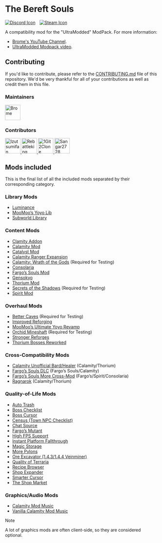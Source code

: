 # The Bereft Souls

[![Discord Icon]][Discord]&emsp;[![Steam Icon]][Steam Workshop Link]&emsp;

[Discord Icon]: https://img.shields.io/badge/Discord-Brome%20World-black.svg
[Discord]: https://discord.com/invite/nYJfz3jgQy
[Steam Icon]: https://img.shields.io/badge/Steam%20Workshop-0960b7.svg
[Steam Workshop Link]: https://steamcommunity.com/sharedfiles/filedetails/?id=3340400317

A compatibility mod for the "UltraModded" ModPack. For more information:

- [Brome's YouTube Channel](https://www.youtube.com/@bromex_).
- [UltraModded Modpack video](https://www.youtube.com/watch?v=Q5F2woNRHNs).

## Contributing

If you'd like to contribute, please refer to the
[CONTRIBUTING.md](./CONTRIBUTING.md) file of this repository. We'd be very
thankful for all of your contributions as well as credit them in this file.

### Maintainers

<!-- markdownlint-disable MD033 -->
<a href="https://github.com/bromeex" title="Brome">
  <img
      src="https://avatars.githubusercontent.com/u/109879946?v=4"
      width="50"
      alt="Brome"
  />
</a>

<!-- markdownlint-enable MD033 -->

### Contributors

<!-- markdownlint-disable MD033 -->
<a href="https://github.com/izutsumifan" title="Izutsumifan">
  <img
      src="https://avatars.githubusercontent.com/u/91285741?v=4"
      width="50"
      alt="Izutsumifan"
  />
</a>

<a href="https://github.com/ggk8" title="Rebattleking">
  <img
      src="https://avatars.githubusercontent.com/u/148354820?v=4"
      width="50"
      alt="Rebattleking"
  />
</a>

<a href="https://github.com/1Git2Clone" title="1Git2Clone">
  <img
      src="https://avatars.githubusercontent.com/u/171241044?v=4"
      width="50"
      alt="1Git2Clone"
  />
</a>

<a href="https://github.com/Sangar2728" title="Sangar2728">
  <img
      src="https://avatars.githubusercontent.com/u/183438273?v=4"
      width="50"
      alt="Sangar2728"
  />
</a>
<!-- markdownlint-enable MD033 -->

## Mods included

This is the final list of all the included mods separated by their
corresponding category.

### Library Mods

- [Luminance](https://steamcommunity.com/sharedfiles/filedetails/?id=3222493606)
- [MooMoo’s Yoyo Lib](https://steamcommunity.com/sharedfiles/filedetails/?id=3069154070)
- [Subworld Library](https://steamcommunity.com/sharedfiles/filedetails/?id=2785100219)


### Content Mods

- [Clamity Addon](https://steamcommunity.com/sharedfiles/filedetails/?id=3028584450 "Steam Workshop Link")
- [Calamity Mod](https://steamcommunity.com/sharedfiles/filedetails/?id=2824688072 "Steam Workshop Link")
- [Catalyst Mod](https://steamcommunity.com/sharedfiles/filedetails/?id=2838015851 "Steam Workshop Link")
- [Calamity Ranger Expansion](https://steamcommunity.com/sharedfiles/filedetails/?id=2860270524 "Steam Workshop Link")
- [Calamity: Wrath of the Gods](https://steamcommunity.com/sharedfiles/filedetails/?id=2995193002 "Steam Workshop Link")
  (Required for Testing)
- [Consolaria](https://steamcommunity.com/sharedfiles/filedetails/?id=2864843929 "Steam Workshop Link")
- [Fargo’s Souls Mod](https://steamcommunity.com/sharedfiles/filedetails/?id=2815540735 "Steam Workshop Link")
- [Gensokyo](https://steamcommunity.com/sharedfiles/filedetails/?id=2817254924 "Steam Workshop Link")
- [Thorium Mod](https://steamcommunity.com/sharedfiles/filedetails/?id=2909886416 "Steam Workshop Link")
- [Secrets of the Shadows](https://steamcommunity.com/sharedfiles/filedetails/?id=2843112914 "Steam Workshop Link")
  (Required for Testing)
- [Spirit Mod](https://steamcommunity.com/sharedfiles/filedetails/?id=2982372319 "Steam Workshop Link")



### Overhaul Mods

- [Better Caves](https://steamcommunity.com/sharedfiles/filedetails/?id=3158254975 "Steam Workshop Link")
  (Required for Testing)
- [Improved Reforging](https://steamcommunity.com/sharedfiles/filedetails/?id=3311951988 "Steam Workshop Link")
- [MooMoo’s Ultimate Yoyo Revamp](https://steamcommunity.com/sharedfiles/filedetails/?id=2977808495 "Steam Workshop Link")
- [Orchid Mineshaft](https://steamcommunity.com/sharedfiles/filedetails/?id=2939093580 "Steam Workshop Link")
  (Required for Testing)
- [Stronger Reforges](https://steamcommunity.com/sharedfiles/filedetails/?id=3267459688 "Steam Workshop Link")
- [Thorium Bosses Reworked](https://steamcommunity.com/sharedfiles/filedetails/?id=3070717963 "Steam Workshop Link")


### Cross-Compatibility Mods

- [Calamity Unofficial Bard/Healer](https://steamcommunity.com/sharedfiles/filedetails/?id=3142064272 "Steam Workshop Link")
  (Calamity/Thorium)
- [Fargo’s Souls DLC](https://steamcommunity.com/sharedfiles/filedetails/?id=3044249615 "Steam Workshop Link")
  (Fargo’s Souls/Calamity)
- [Fargo’s Souls More Cross-Mod](https://steamcommunity.com/sharedfiles/filedetails/?id=3326463997 "Steam Workshop Link")
  (Fargo’s/Spirit/Consolaria)
- [Ragnarok](https://steamcommunity.com/sharedfiles/filedetails/?id=3114886209 "Steam Workshop Link")
  (Calamity/Thorium)


### Quality-of-Life Mods

- [Auto Trash](https://steamcommunity.com/sharedfiles/filedetails/?id=2565540604 "Steam Workshop Link")
- [Boss Checklist](https://steamcommunity.com/sharedfiles/filedetails/?id=2669644269 "Steam Workshop Link")
- [Boss Cursor](https://steamcommunity.com/sharedfiles/filedetails/?id=2816694149 "Steam Workshop Link")
- [Census (Town NPC Checklist)](https://steamcommunity.com/sharedfiles/filedetails/?id=2687866031 "Steam Workshop Link")
- [Chat Source](https://steamcommunity.com/sharedfiles/filedetails/?id=2566083800 "Steam Workshop Link")
- [Fargo’s Mutant](https://steamcommunity.com/sharedfiles/filedetails/?id=2570931073 "Steam Workshop Link")
- [High FPS Support](https://steamcommunity.com/sharedfiles/filedetails/?id=3119712528 "Steam Workshop Link")
- [Instant Platform Fallthrough](https://steamcommunity.com/sharedfiles/filedetails/?id=2992213994 "Steam Workshop Link")
- [Magic Storage](https://steamcommunity.com/sharedfiles/filedetails/?id=2563309347 "Steam Workshop Link")
- [More Pylons](https://steamcommunity.com/sharedfiles/filedetails/?id=2974503494 "Steam Workshop Link")
- [Ore Excavator (1.4.3/1.4.4 Veinminer)](https://steamcommunity.com/sharedfiles/filedetails/?id=2565639705 "Steam Workshop Link")
- [Quality of Terraria](https://steamcommunity.com/sharedfiles/filedetails/?id=2797518634 "Steam Workshop Link")
- [Recipe Browser](https://steamcommunity.com/sharedfiles/filedetails/?id=2619954303 "Steam Workshop Link")
- [Shop Expander](https://steamcommunity.com/sharedfiles/filedetails/?id=2828370879 "Steam Workshop Link")
- [Smarter Cursor](https://steamcommunity.com/sharedfiles/filedetails/?id=2877850919 "Steam Workshop Link")
- [The Shop Market](https://steamcommunity.com/sharedfiles/filedetails/?id=2572367426 "Steam Workshop Link")



### Graphics/Audio Mods

- [Calamity Mod Music](https://steamcommunity.com/sharedfiles/filedetails/?id=2824688266 "Steam Workshop Link")
- [Vanilla Calamity Mod Music](https://steamcommunity.com/sharedfiles/filedetails/?id=2816188633 "Steam Workshop Link")

> [!NOTE]
> A lot of graphics mods are often client-side, so they are considered optional.
